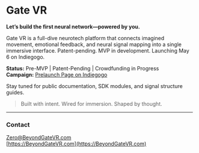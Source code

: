 # Gate VR

**Let’s build the first neural network—powered by you.**

Gate VR is a full-dive neurotech platform that connects imagined movement, emotional feedback, and neural signal mapping into a single immersive interface. Patent-pending. MVP in development. Launching May 6 on Indiegogo.

**Status:** Pre-MVP | Patent-Pending | Crowdfunding in Progress  
**Campaign:** [Prelaunch Page on Indiegogo](https://www.indiegogo.com/projects/gate-vr-full-dive-neurotech-powered-by-your-mind/coming_soon/x/38546881)

Stay tuned for public documentation, SDK modules, and signal structure guides.

> Built with intent. Wired for immersion. Shaped by thought.

---

### Contact  
[Zero@BeyondGateVR.com](mailto:Zero@BeyondGateVR.com)  
[https://BeyondGateVR.com](https://BeyondGateVR.com)
